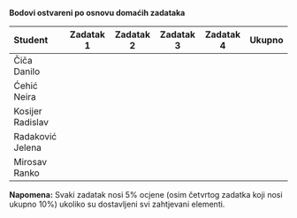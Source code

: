 **Bodovi ostvareni po osnovu domaćih zadataka**

| Student | Zadatak 1 | Zadatak 2 | Zadatak 3 | Zadatak 4 | Ukupno |
| :------ | :------: | :------: | :------: | :------: | :------: |
| Čiča Danilo | | | | | |
| Ćehić Neira | | | | | |
| Kosijer Radislav | | | | | |
| Radaković Jelena | | | | | |
| Mirosav Ranko | | | | | |

**Napomena:** Svaki zadatak nosi 5% ocjene (osim četvrtog zadatka koji nosi ukupno 10%) ukoliko su dostavljeni svi zahtjevani elementi.
